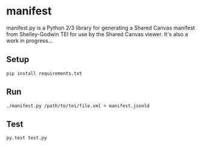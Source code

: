 # manifest

manifest.py is a Python 2/3 library for generating a Shared Canvas manifest from
Shelley-Godwin TEI for use by the Shared Canvas viewer. It's also a work 
in progress...

## Setup

    pip install requirements.txt

## Run

    ./manifest.py /path/to/tei/file.xml > manifest.jsonld

## Test

    py.test test.py
